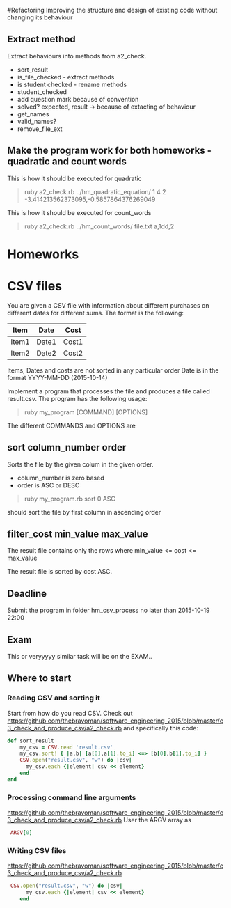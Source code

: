 #Refactoring
Improving the structure and design of existing code without changing its behaviour

## Extract method
Extract behaviours into methods from a2_check.

 - sort_result
 - is_file_checked - extract methods
 - is student checked - rename methods
 - student_checked
 - add question mark because of convention
 - solved? expected, result -> because of extacting of behaviour
 - get_names
 - valid_names?
 - remove_file_ext

## Make the program work for both homeworks - quadratic and count words

This is how it should be executed for quadratic

> ruby a2_check.rb ../hm_quadratic_equation/ 1 4 2 -3.414213562373095,-0.5857864376269049

This is how it should be executed for count_words

> ruby a2_check.rb ../hm_count_words/ file.txt a,1dd,2

# Homeworks

# CSV files
You are given a CSV file with information about different purchases on different dates for different sums. The format is the following:

|Item |Date | Cost |
|-----|-----|-------|
|Item1|Date1| Cost1 |
|Item2|Date2| Cost2 |

Items, Dates and costs are not sorted in any particular order
Date is in the format YYYY-MM-DD (2015-10-14)

Implement a program that processes the file and produces a file called result.csv.
The program has the following usage:

> ruby my_program [COMMAND] [OPTIONS]

The different COMMANDS and OPTIONS are

## sort column_number order
Sorts the file by the given colum in the given order.

 - column_number is zero based
 - order is ASC or DESC

> ruby my_program.rb sort 0 ASC

should sort the file by first column in ascending order

## filter_cost min_value max_value
The result file contains only the rows where 
min_value <= cost <= max_value

The result file is sorted by cost ASC.

## Deadline 
Submit the program in folder hm_csv_process no later than 2015-10-19 22:00

## Exam
This or veryyyyy similar task will be on the EXAM..

## Where to start

### Reading CSV and sorting it
Start from how do you read CSV. Check out https://github.com/thebravoman/software_engineering_2015/blob/master/c3_check_and_produce_csv/a2_check.rb
and specifically this code:

```ruby
def sort_result
	my_csv = CSV.read 'result.csv'
	my_csv.sort! { |a,b| [a[0],a[1].to_i] <=> [b[0],b[1].to_i] }
	CSV.open("result.csv", "w") do |csv|
	  my_csv.each {|element| csv << element}
	end
end
```
### Processing command line arguments
https://github.com/thebravoman/software_engineering_2015/blob/master/c3_check_and_produce_csv/a2_check.rb
User the ARGV array as

```ruby
 ARGV[0]
```

### Writing CSV files
https://github.com/thebravoman/software_engineering_2015/blob/master/c3_check_and_produce_csv/a2_check.rb

```ruby
 CSV.open("result.csv", "w") do |csv|
	  my_csv.each {|element| csv << element}
	end
```




